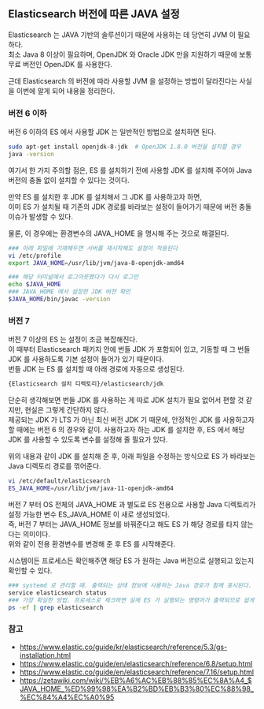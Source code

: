 ## Elasticsearch 버전에 따른 JAVA 설정

Elasticsearch 는 JAVA 기반의 솔루션이기 때문에 사용하는 데 당연히 JVM 이 필요하다.  
최소 Java 8 이상이 필요하며, OpenJDK 와 Oracle JDK 만을 지원하기 때문에 보통 무료 버전인 OpenJDK 를 사용한다.  

근데 Elasticsearch 의 버전에 따라 사용할 JVM 을 설정하는 방법이 달라진다는 사실을 이번에 알게 되어 내용을 정리한다.  

### 버전 6 이하
버전 6 이하의 ES 에서 사용할 JDK 는 일반적인 방법으로 설치하면 된다.
```bash
sudo apt-get install openjdk-8-jdk	# OpenJDK 1.8.0 버전을 설치할 경우
java -version

```

여기서 한 가지 주의할 점은, ES 를 설치하기 전에 사용할 JDK 를 설치해 주어야 Java 버전의 충돌 없이 설치할 수 있다는 것이다.

만약 ES 를 설치한 후 JDK 를 설치해서 그 JDK 를 사용하고자 하면,  
이미 ES 가 설치될 때 기존의 JDK 경로를 바라보는 설정이 들어가기 때문에 버전 충돌 이슈가 발생할 수 있다.

물론, 이 경우에는 환경변수의 JAVA_HOME 을 명시해 주는 것으로 해결된다.
```bash
### 아래 파일에 기재해두면 서버를 재시작해도 설정이 적용된다
vi /etc/profile
export JAVA_HOME=/usr/lib/jvm/java-8-openjdk-amd64

### 해당 터미널에서 로그아웃했다가 다시 로그인
echo $JAVA_HOME
### JAVA_HOME 에서 설정한 JDK 버전 확인
$JAVA_HOME/bin/javac -version
```

### 버전 7
버전 7 이상의 ES 는 설정이 조금 복잡해진다.  
이 때부터 Elasticsearch 패키지 안에 번들 JDK 가 포함되어 있고, 기동할 때 그 번들 JDK 를 사용하도록 기본 설정이 들어가 있기 때문이다.  
번들 JDK 는 ES 를 설치할 때 아래 경로에 자동으로 생성된다.
```bash
{Elasticsearch 설치 디렉토리}/elasticsearch/jdk
```

단순히 생각해보면 번들 JDK 를 사용하는 게 따로 JDK 설치가 필요 없어서 편할 것 같지만, 현실은 그렇게 간단하지 않다.  
제공되는 JDK 가 LTS 가 아닌 최신 버전 JDK 기 때문에, 안정적인 JDK 를 사용하고자 할 때에는 버전 6 의 경우와 같이. 
사용하고자 하는 JDK 를 설치한 후, ES 에서 해당 JDK 를 사용할 수 있도록 변수를 설정해 줄 필요가 있다.  

위의 내용과 같이 JDK 를 설치해 준 후, 아래 파일을 수정하는 방식으로 ES 가 바라보는 Java 디렉토리 경로를 꺾어준다.
```bash
vi /etc/default/elasticsearch
ES_JAVA_HOME=/usr/lib/jvm/java-11-openjdk-amd64
```

버전 7 부터 OS 전체의 JAVA_HOME 과 별도로 ES 전용으로 사용할 Java 디렉토리가 설정 가능한 변수 ES_JAVA_HOME 이 새로 생성되었다.  
즉, 버전 7 부터는 JAVA_HOME 정보를 바꿔준다고 해도 ES 가 해당 경로를 타지 않는다는 의미이다.  
위와 같이 전용 환경변수를 변경해 준 후 ES 를 시작해준다.

시스템이든 프로세스든 확인해주면 해당 ES 가 원하는 Java 버전으로 실행되고 있는지 확인할 수 있다.
```bash
### systemd 로 관리할 때. 출력되는 상태 정보에 사용하는 Java 경로가 함께 표시된다.
service elasticsearch status
### 가장 확실한 방법. 프로세스로 체크하면 실제 ES 가 실행되는 명령어가 출력되므로 쉽게 확인 가능하다.
ps -ef | grep elasticsearch
```

### 참고
* https://www.elastic.co/guide/kr/elasticsearch/reference/5.3/gs-installation.html
* https://www.elastic.co/guide/en/elasticsearch/reference/6.8/setup.html
* https://www.elastic.co/guide/en/elasticsearch/reference/7.16/setup.html
* https://zetawiki.com/wiki/%EB%A6%AC%EB%88%85%EC%8A%A4_$JAVA_HOME_%ED%99%98%EA%B2%BD%EB%B3%80%EC%88%98_%EC%84%A4%EC%A0%95
